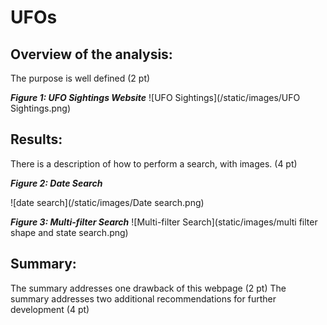 # UFOs

## Overview of the analysis:

The purpose is well defined (2 pt)

***Figure 1: UFO Sightings Website***
![UFO Sightings](/static/images/UFO Sightings.png)

## Results:

There is a description of how to perform a search, with images. (4 pt)


***Figure 2: Date Search***

![date search](/static/images/Date search.png)

***Figure 3: Multi-filter Search***
![Multi-filter Search](static/images/multi filter shape and state search.png)


## Summary:

The summary addresses one drawback of this webpage (2 pt)
The summary addresses two additional recommendations for further development (4 pt)
